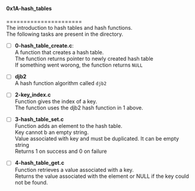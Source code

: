#### 0x1A-hash_tables     
======================      
The introduction to hash tables and hash functions.      
The following tasks are present in the directory.     
- [ ] **0-hash_table_create.c**:    
A function that creates a hash table.    
The function returns pointer to newly created hash table     
If something went worong, the function returns `NULL`    

- [ ] **djb2**    
A hash function algorithm called `djb2`   

- [ ] **2-key_index.c**    
Function gives the index of a key.     
The function uses the djb2 hash function in 1 above.     

- [ ] **3-hash_table_set.c**     
Function adds an element to the hash table.    
Key cannot b an empty string.     
Value associated with key and must be duplicated. It can be empty string     
Returns 1 on success and 0 on failure    

- [ ] **4-hash_table_get.c**     
Function retrieves a value associated with a key.    
Returns the value associated with the element or NULL if the key could not be found.    

 
